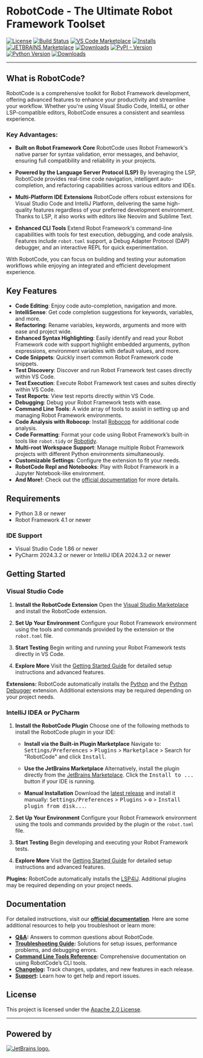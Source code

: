 # RobotCode - The Ultimate Robot Framework Toolset

[![License](https://img.shields.io/github/license/robotcodedev/robotcode?style=flat&logo=apache)](https://github.com/robotcodedev/robotcode/blob/master/LICENSE)
[![Build Status](https://img.shields.io/github/actions/workflow/status/robotcodedev/robotcode/build-test-package-publish.yml?branch=main&style=flat&logo=github)](https://github.com/robotcodedev/robotcode/actions?query=workflow:build_test_package_publish)
[![VS Code Marketplace](https://img.shields.io/visual-studio-marketplace/v/d-biehl.robotcode?style=flat&label=VS%20Marketplace&logo=visual-studio-code)](https://marketplace.visualstudio.com/items?itemName=d-biehl.robotcode)
[![Installs](https://img.shields.io/visual-studio-marketplace/i/d-biehl.robotcode?style=flat)](https://marketplace.visualstudio.com/items?itemName=d-biehl.robotcode)
[![JETBRAINS Marketplace](https://img.shields.io/jetbrains/plugin/v/26216.svg)](https://plugins.jetbrains.com/plugin/26216)
[![Downloads](https://img.shields.io/jetbrains/plugin/d/26216.svg)](https://plugins.jetbrains.com/plugin/26216)
[![PyPI - Version](https://img.shields.io/pypi/v/robotcode.svg?style=flat)](https://pypi.org/project/robotcode)
[![Python Version](https://img.shields.io/pypi/pyversions/robotcode.svg?style=flat)](https://pypi.org/project/robotcode)
[![Downloads](https://img.shields.io/pypi/dm/robotcode.svg?style=flat&label=downloads)](https://pypi.org/project/robotcode)

---

## What is RobotCode?

RobotCode is a comprehensive toolkit for Robot Framework development, offering advanced features to enhance your productivity and streamline your workflow. Whether you're using Visual Studio Code, IntelliJ, or other LSP-compatible editors, RobotCode ensures a consistent and seamless experience.

### Key Advantages:

- **Built on Robot Framework Core**
  RobotCode uses Robot Framework's native parser for syntax validation, error messages, and behavior, ensuring full compatibility and reliability in your projects.

- **Powered by the Language Server Protocol (LSP)**
  By leveraging the LSP, RobotCode provides real-time code navigation, intelligent auto-completion, and refactoring capabilities across various editors and IDEs.

- **Multi-Platform IDE Extensions**
  RobotCode offers robust extensions for Visual Studio Code and IntelliJ Platform, delivering the same high-quality features regardless of your preferred development environment. Thanks to LSP, it also works with editors like Neovim and Sublime Text.

- **Enhanced CLI Tools**
  Extend Robot Framework's command-line capabilities with tools for test execution, debugging, and code analysis. Features include `robot.toml` support, a Debug Adapter Protocol (DAP) debugger, and an interactive REPL for quick experimentation.

With RobotCode, you can focus on building and testing your automation workflows while enjoying an integrated and efficient development experience.


## Key Features

- **Code Editing**: Enjoy code auto-completion, navigation and more.
- **IntelliSense**: Get code completion suggestions for keywords, variables, and more.
- **Refactoring**: Rename variables, keywords, arguments and more with ease and project wide.
- **Enhanced Syntax Highlighting**: Easily identify and read your Robot Framework code with support highlight embedded arguments, python expressions, environment variables with default values, and more.
- **Code Snippets**: Quickly insert common Robot Framework code snippets.
- **Test Discovery**: Discover and run Robot Framework test cases directly within VS Code.
- **Test Execution**: Execute Robot Framework test cases and suites directly within VS Code.
- **Test Reports**: View test reports directly within VS Code.
- **Debugging**: Debug your Robot Framework tests with ease.
- **Command Line Tools**: A wide array of tools to assist in setting up and managing Robot Framework environments.
- **Code Analysis with Robocop**: Install [Robocop](https://robocop.readthedocs.io/) for additional code analysis.
- **Code Formatting**: Format your code using Robot Framework’s built-in tools like `robot.tidy` or [Robotidy](https://robotidy.readthedocs.io/).
- **Multi-root Workspace Support**: Manage multiple Robot Framework projects with different Python environments simultaneously.
- **Customizable Settings**: Configure the extension to fit your needs.
- **RobotCode Repl and Notebooks**: Play with Robot Framework in a Jupyter Notebook-like environment.
- **And More!**: Check out the [official documentation](https://robotcode.io) for more details.


## Requirements

- Python 3.8 or newer
- Robot Framework 4.1 or newer

### IDE Support

- Visual Studio Code 1.86 or newer
- PyCharm 2024.3.2 or newer or IntelliJ IDEA 2024.3.2 or newer


## Getting Started

### Visual Studio Code

1. **Install the RobotCode Extension**
   Open the [Visual Studio Marketplace](https://marketplace.visualstudio.com/items?itemName=d-biehl.robotcode) and install the RobotCode extension.

2. **Set Up Your Environment**
   Configure your Robot Framework environment using the tools and commands provided by the extension or the `robot.toml` file.

3. **Start Testing**
   Begin writing and running your Robot Framework tests directly in VS Code.

4. **Explore More**
   Visit the [Getting Started Guide](https://robotcode.io/02_get_started/) for detailed setup instructions and advanced features.

**Extensions:**
RobotCode automatically installs the [Python](https://marketplace.visualstudio.com/items?itemName=ms-python.python) and the [Python Debugger](https://marketplace.visualstudio.com/items?itemName=ms-python.debugpy) extension. Additional extensions may be required depending on your project needs.


### IntelliJ IDEA or PyCharm

1. **Install the RobotCode Plugin**
   Choose one of the following methods to install the RobotCode plugin in your IDE:

   - **Install via the Built-in Plugin Marketplace**
      Navigate to:
      <kbd>Settings/Preferences</kbd> > <kbd>Plugins</kbd> > <kbd>Marketplace</kbd> > Search for "RobotCode" and click <kbd>Install</kbd>.

   - **Use the JetBrains Marketplace**
      Alternatively, install the plugin directly from the [JetBrains Marketplace](https://plugins.jetbrains.com/plugin/26216). Click the <kbd>Install to ...</kbd> button if your IDE is running.

   - **Manual Installation**
      Download the [latest release](https://github.com/robotcodedev/robotcode/releases/latest) and install it manually:
      <kbd>Settings/Preferences</kbd> > <kbd>Plugins</kbd> > <kbd>⚙️</kbd> > <kbd>Install plugin from disk...</kbd>.

2. **Set Up Your Environment**
   Configure your Robot Framework environment using the tools and commands provided by the plugin or the `robot.toml` file.

3. **Start Testing**
   Begin developing and executing your Robot Framework tests.

4. **Explore More**
   Visit the [Getting Started Guide](https://robotcode.io/02_get_started/) for detailed setup instructions and advanced features.

**Plugins:**
RobotCode automatically installs the [LSP4IJ](https://plugins.jetbrains.com/plugin/23257). Additional plugins may be required depending on your project needs.


## Documentation

For detailed instructions, visit our **[official documentation](https://robotcode.io)**.
Here are some additional resources to help you troubleshoot or learn more:

- **[Q&A](https://github.com/robotcodedev/robotcode/discussions/categories/q-a):** Answers to common questions about RobotCode.
- **[Troubleshooting Guide](https://robotcode.io/04_tip_and_tricks/troubleshooting):** Solutions for setup issues, performance problems, and debugging errors.
- **[Command Line Tools Reference](https://robotcode.io/03_reference/):** Comprehensive documentation on using RobotCode’s CLI tools.
- **[Changelog](https://github.com/robotcodedev/robotcode/blob/main/CHANGELOG.md):** Track changes, updates, and new features in each release.
- **[Support](https://robotcode.io/support/):** Learn how to get help and report issues.


## License

This project is licensed under the [Apache 2.0 License](https://spdx.org/licenses/Apache-2.0.html).

---

## Powered by
[![JetBrains logo.](docs/images/jetbrains.png)](https://jb.gg/OpenSourceSupport)

